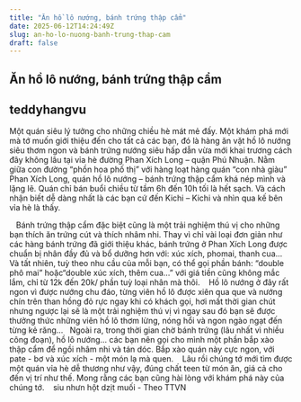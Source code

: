 ```yaml
---
title: "Ăn hồ lô nướng, bánh trứng thập cẩm"
date: 2025-06-12T14:24:49Z
slug: an-ho-lo-nuong-banh-trung-thap-cam
draft: false
---
```


## Ăn hồ lô nướng, bánh trứng thập cẩm

## teddyhangvu

Một quán siêu lý tưởng cho những chiều hè mát mẻ đấy.
Một khám phá mới mà tớ muốn giới thiệu đến cho tất cả các bạn, đó là hàng ăn vặt hồ lô nướng siêu thơm ngon và bánh trứng nướng siêu hấp dẫn vừa mới khai trương cách đây không lâu tại vỉa hè đường Phan Xích Long – quận Phú Nhuận.
Nằm giữa con đường “phồn hoa phố thị” với hàng loạt hàng quán “con nhà giàu” Phan Xích Long, quán hồ lô nướng – bánh trứng thập cẩm khá nép mình và lặng lẽ. Quán chỉ bán buổi chiều từ tầm 6h đến 10h tối là hết sạch. Và cách nhận biết dễ dàng nhất là các bạn cứ đến Kichi – Kichi và nhìn qua kế bên vỉa hè là thấy.

​​
​
​
​Bánh trứng thập cẩm đặc biệt cũng là một trải nghiệm thú vị cho những bạn thích ăn trứng cút và thích nhâm nhi. Thay vì chỉ vài loại đơn giản như các hàng bánh trứng đã giới thiệu khác, bánh trứng ở Phan Xích Long được chuẩn bị nhân đầy đủ và bổ dưỡng hơn với: xúc xích, phomai, thanh cua… Và tất nhiên, tuỳ theo nhu cầu của mỗi bạn, có thể gọi phần bánh: “double phô mai” hoặc“double xúc xích, thêm cua…” với giá tiền cũng không mắc lắm, chỉ từ 12k đến 20k/ phần tuỳ loại nhân mà thôi.
​
​
​
​
​Hồ lô nướng ở đây rất ngon vì được nướng chu đáo, từng viên hồ lô được xiên qua que và nướng chín trên than hồng đỏ rực ngay khi có khách gọi, hơi mất thời gian chút nhưng ngược lại sẽ là một trải nghiệm thú vị vì ngay sau đó bạn sẽ được thưởng thức những viên hồ lô thơm lừng, nóng hổi và ngon ngào ngạt đến từng kẻ răng…
​
​
​Ngoài ra, trong thời gian chờ bánh trứng (lâu nhất vì nhiều công đoạn), hồ lô nướng… các bạn nên gọi cho mình một phần bắp xào thập cẩm để ngồi nhâm nhi và tán dóc. Bắp xào quán này cực ngon, với pate - bơ và xúc xích - một món lạ mà quen.
​
​
​
​Lâu rồi chúng tớ mới tìm được một quán vỉa hè dễ thương như vậy, đúng chất teen từ món ăn, giá cả cho đến vị trí như thế. Mong rằng các bạn cũng hài lòng với khám phá này của chúng tớ.
​
​​ ​ ​siu nhưn hột dzịt muối - Theo TTVN​​